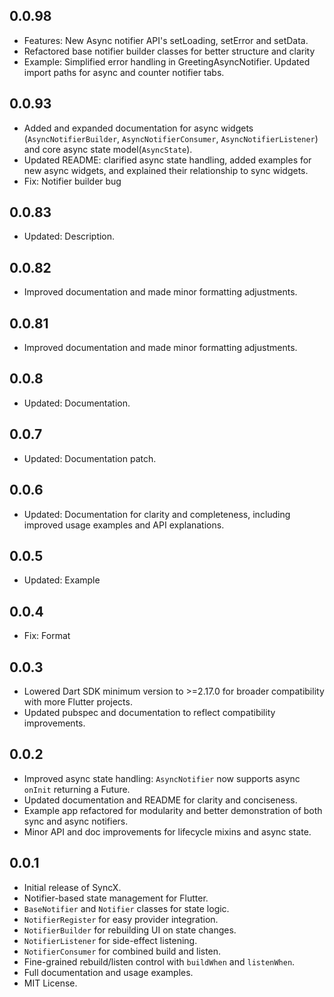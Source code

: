 ## 0.0.98

- Features: New Async notifier API's setLoading, setError and setData.
- Refactored base notifier builder classes for better structure and clarity
- Example: Simplified error handling in GreetingAsyncNotifier.
           Updated import paths for async and counter notifier tabs.

## 0.0.93

- Added and expanded documentation for async widgets (`AsyncNotifierBuilder`, `AsyncNotifierConsumer`, `AsyncNotifierListener`) and core async state model(`AsyncState`).
- Updated README: clarified async state handling, added examples for new async widgets, and explained their relationship to sync widgets.
- Fix: Notifier builder bug

## 0.0.83

- Updated: Description.

## 0.0.82

- Improved documentation and made minor formatting adjustments.

## 0.0.81

- Improved documentation and made minor formatting adjustments.

## 0.0.8 

- Updated: Documentation.

## 0.0.7

- Updated: Documentation patch.

## 0.0.6

- Updated: Documentation for clarity and completeness, including improved usage examples and API explanations.

## 0.0.5

- Updated: Example

## 0.0.4

- Fix: Format

## 0.0.3

- Lowered Dart SDK minimum version to >=2.17.0 for broader compatibility with more Flutter projects.
- Updated pubspec and documentation to reflect compatibility improvements.

## 0.0.2

- Improved async state handling: `AsyncNotifier` now supports async `onInit` returning a Future.
- Updated documentation and README for clarity and conciseness.
- Example app refactored for modularity and better demonstration of both sync and async notifiers.
- Minor API and doc improvements for lifecycle mixins and async state.

## 0.0.1

- Initial release of SyncX.
- Notifier-based state management for Flutter.
- `BaseNotifier` and `Notifier` classes for state logic.
- `NotifierRegister` for easy provider integration.
- `NotifierBuilder` for rebuilding UI on state changes.
- `NotifierListener` for side-effect listening.
- `NotifierConsumer` for combined build and listen.
- Fine-grained rebuild/listen control with `buildWhen` and `listenWhen`.
- Full documentation and usage examples.
- MIT License.
